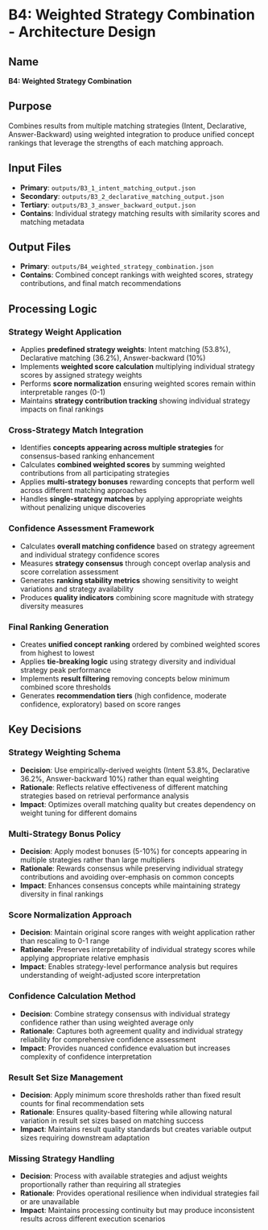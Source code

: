 # B4: Weighted Strategy Combination - Architecture Design

## Name
**B4: Weighted Strategy Combination**

## Purpose
Combines results from multiple matching strategies (Intent, Declarative, Answer-Backward) using weighted integration to produce unified concept rankings that leverage the strengths of each matching approach.

## Input Files
- **Primary**: `outputs/B3_1_intent_matching_output.json`
- **Secondary**: `outputs/B3_2_declarative_matching_output.json`
- **Tertiary**: `outputs/B3_3_answer_backward_output.json`
- **Contains**: Individual strategy matching results with similarity scores and matching metadata

## Output Files
- **Primary**: `outputs/B4_weighted_strategy_combination.json`
- **Contains**: Combined concept rankings with weighted scores, strategy contributions, and final match recommendations

## Processing Logic

### Strategy Weight Application
- Applies **predefined strategy weights**: Intent matching (53.8%), Declarative matching (36.2%), Answer-backward (10%)
- Implements **weighted score calculation** multiplying individual strategy scores by assigned strategy weights
- Performs **score normalization** ensuring weighted scores remain within interpretable ranges (0-1)
- Maintains **strategy contribution tracking** showing individual strategy impacts on final rankings

### Cross-Strategy Match Integration
- Identifies **concepts appearing across multiple strategies** for consensus-based ranking enhancement
- Calculates **combined weighted scores** by summing weighted contributions from all participating strategies
- Applies **multi-strategy bonuses** rewarding concepts that perform well across different matching approaches
- Handles **single-strategy matches** by applying appropriate weights without penalizing unique discoveries

### Confidence Assessment Framework
- Calculates **overall matching confidence** based on strategy agreement and individual strategy confidence scores
- Measures **strategy consensus** through concept overlap analysis and score correlation assessment
- Generates **ranking stability metrics** showing sensitivity to weight variations and strategy availability
- Produces **quality indicators** combining score magnitude with strategy diversity measures

### Final Ranking Generation
- Creates **unified concept ranking** ordered by combined weighted scores from highest to lowest
- Applies **tie-breaking logic** using strategy diversity and individual strategy peak performance
- Implements **result filtering** removing concepts below minimum combined score thresholds
- Generates **recommendation tiers** (high confidence, moderate confidence, exploratory) based on score ranges

## Key Decisions

### Strategy Weighting Schema
- **Decision**: Use empirically-derived weights (Intent 53.8%, Declarative 36.2%, Answer-backward 10%) rather than equal weighting
- **Rationale**: Reflects relative effectiveness of different matching strategies based on retrieval performance analysis
- **Impact**: Optimizes overall matching quality but creates dependency on weight tuning for different domains

### Multi-Strategy Bonus Policy
- **Decision**: Apply modest bonuses (5-10%) for concepts appearing in multiple strategies rather than large multipliers
- **Rationale**: Rewards consensus while preserving individual strategy contributions and avoiding over-emphasis on common concepts
- **Impact**: Enhances consensus concepts while maintaining strategy diversity in final rankings

### Score Normalization Approach
- **Decision**: Maintain original score ranges with weight application rather than rescaling to 0-1 range
- **Rationale**: Preserves interpretability of individual strategy scores while applying appropriate relative emphasis
- **Impact**: Enables strategy-level performance analysis but requires understanding of weight-adjusted score interpretation

### Confidence Calculation Method
- **Decision**: Combine strategy consensus with individual strategy confidence rather than using weighted average only
- **Rationale**: Captures both agreement quality and individual strategy reliability for comprehensive confidence assessment
- **Impact**: Provides nuanced confidence evaluation but increases complexity of confidence interpretation

### Result Set Size Management
- **Decision**: Apply minimum score thresholds rather than fixed result counts for final recommendation sets
- **Rationale**: Ensures quality-based filtering while allowing natural variation in result set sizes based on matching success
- **Impact**: Maintains result quality standards but creates variable output sizes requiring downstream adaptation

### Missing Strategy Handling
- **Decision**: Process with available strategies and adjust weights proportionally rather than requiring all strategies
- **Rationale**: Provides operational resilience when individual strategies fail or are unavailable
- **Impact**: Maintains processing continuity but may produce inconsistent results across different execution scenarios